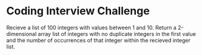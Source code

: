 # Coding Interview Challenge
Recieve a list of 100 integers with values between 1 and 10. Return a 2-dimensional array list of integers with no duplicate integers in the first value and the number of occurrences of that integer within the recieved integer list.
